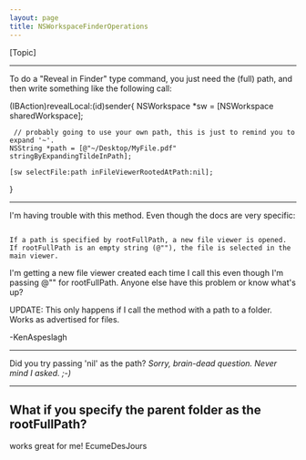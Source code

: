 ```yaml
---
layout: page
title: NSWorkspaceFinderOperations
---
```




[Topic]

----

To do a "Reveal in Finder" type command, you just need the (full) path, and then write something like the following call:
    
 (IBAction)revealLocal:(id)sender{
        NSWorkspace *sw = [NSWorkspace sharedWorkspace];

	 // probably going to use your own path, this is just to remind you to expand '~'.
	NSString *path = [@"~/Desktop/MyFile.pdf" stringByExpandingTildeInPath]; 

 	[sw selectFile:path inFileViewerRootedAtPath:nil];
}



----

I'm having trouble with this method.  Even though the docs are very specific:

<code>
If a path is specified by rootFullPath, a new file viewer is opened. If rootFullPath is an empty string (@""), the file is selected in the main viewer.
</code>

I'm getting a new file viewer created each time I call this even though I'm passing @"" for rootFullPath. Anyone else have this problem or know what's up?

UPDATE: This only happens if I call the method with a path to a folder.  Works as advertised for files.

-KenAspeslagh

----

Did you try passing 'nil' as the path? *Sorry, brain-dead question. Never mind I asked. ;-)*

----

What if you specify the parent folder as the rootFullPath? 
----
works great for me!  EcumeDesJours


